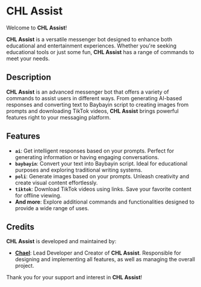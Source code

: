 # **CHL Assist**

Welcome to **CHL Assist**!

**CHL Assist** is a versatile messenger bot designed to enhance both educational and entertainment experiences. Whether you're seeking educational tools or just some fun, **CHL Assist** has a range of commands to meet your needs.

## **Description**

**CHL Assist** is an advanced messenger bot that offers a variety of commands to assist users in different ways. From generating AI-based responses and converting text to Baybayin script to creating images from prompts and downloading TikTok videos, **CHL Assist** brings powerful features right to your messaging platform.

## **Features**

- **`ai`**: Get intelligent responses based on your prompts. Perfect for generating information or having engaging conversations.
- **`baybayin`**: Convert your text into Baybayin script. Ideal for educational purposes and exploring traditional writing systems.
- **`poli`**: Generate images based on your prompts. Unleash creativity and create visual content effortlessly.
- **`tiktok`**: Download TikTok videos using links. Save your favorite content for offline viewing.
- **And more**: Explore additional commands and functionalities designed to provide a wide range of uses.

## **Credits**

**CHL Assist** is developed and maintained by:

- **[Chael](https://www.facebook.com/chaelyoooo/)**: Lead Developer and Creator of **CHL Assist**. Responsible for designing and implementing all features, as well as managing the overall project.

Thank you for your support and interest in **CHL Assist**!

